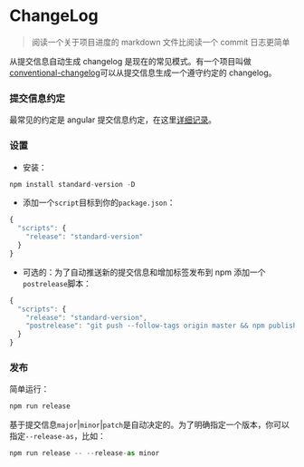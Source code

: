 # ChangeLog

> 阅读一个关于项目进度的 markdown 文件比阅读一个 commit 日志更简单

从提交信息自动生成 changelog 是现在的常见模式。有一个项目叫做[conventional-changelog]()可以从提交信息生成一个遵守约定的 changelog。

### 提交信息约定

最常见的约定是 angular 提交信息约定，在这里[详细记录]()。

### 设置

- 安装：
```ts
npm install standard-version -D
```
- 添加一个`script`目标到你的`package.json`：
```ts
{
  "scripts": {
    "release": "standard-version"
  }
}
```

- 可选的：为了自动推送新的提交信息和增加标签发布到 npm 添加一个`postrelease`脚本：
```ts
{
  "scripts": {
    "release": "standard-version",
    "postrelease": "git push --follow-tags origin master && npm publish"
  }
}
```

### 发布

简单运行：
```ts
npm run release
```

基于提交信息`major`|`minor`|`patch`是自动决定的。为了明确指定一个版本，你可以指定`--release-as`，比如：
```ts
npm run release -- --release-as minor
```